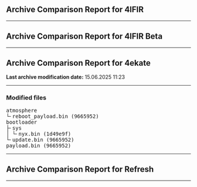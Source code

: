 <h2>Archive Comparison Report for <b>4IFIR</b></h2><hr>

<h2>Archive Comparison Report for <b>4IFIR Beta</b></h2><hr>

<h2>Archive Comparison Report for <b>4ekate</b></h2><b>Last archive modification date:</b> 15.06.2025 11:23<hr>

<h3>Modified files</h3>
<pre>atmosphere
└╴reboot_payload.bin (9665952)
bootloader
├╴sys
│ └╴nyx.bin (1d49e9f)
└╴update.bin (9665952)
payload.bin (9665952)
</pre>
<hr>

<h2>Archive Comparison Report for <b>Refresh</b></h2><hr>

